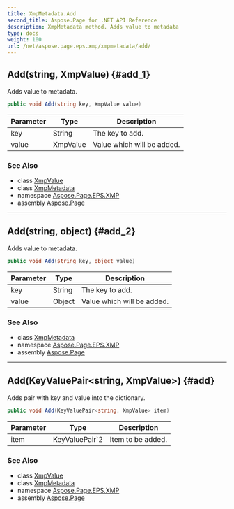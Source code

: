 ```yaml
---
title: XmpMetadata.Add
second_title: Aspose.Page for .NET API Reference
description: XmpMetadata method. Adds value to metadata
type: docs
weight: 100
url: /net/aspose.page.eps.xmp/xmpmetadata/add/
---
```

## Add(string, XmpValue) {#add_1}

Adds value to metadata.

```csharp
public void Add(string key, XmpValue value)
```

| Parameter | Type | Description |
| --- | --- | --- |
| key | String | The key to add. |
| value | XmpValue | Value which will be added. |

### See Also

* class [XmpValue](../../xmpvalue/)
* class [XmpMetadata](../)
* namespace [Aspose.Page.EPS.XMP](../../xmpmetadata/)
* assembly [Aspose.Page](../../../)

---

## Add(string, object) {#add_2}

Adds value to metadata.

```csharp
public void Add(string key, object value)
```

| Parameter | Type | Description |
| --- | --- | --- |
| key | String | The key to add. |
| value | Object | Value which will be added. |

### See Also

* class [XmpMetadata](../)
* namespace [Aspose.Page.EPS.XMP](../../xmpmetadata/)
* assembly [Aspose.Page](../../../)

---

## Add(KeyValuePair&lt;string, XmpValue&gt;) {#add}

Adds pair with key and value into the dictionary.

```csharp
public void Add(KeyValuePair<string, XmpValue> item)
```

| Parameter | Type | Description |
| --- | --- | --- |
| item | KeyValuePair`2 | Item to be added. |

### See Also

* class [XmpValue](../../xmpvalue/)
* class [XmpMetadata](../)
* namespace [Aspose.Page.EPS.XMP](../../xmpmetadata/)
* assembly [Aspose.Page](../../../)


